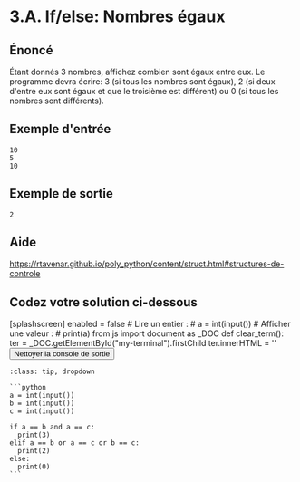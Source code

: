 # 3.A. If/else: Nombres égaux

## **Énoncé**

Étant donnés 3 nombres, affichez combien sont égaux entre eux. Le programme devra écrire: 3 (si tous les nombres sont égaux), 2 (si deux d'entre eux sont égaux et que le troisième est différent) ou 0 (si tous les nombres sont différents).

## Exemple d'entrée

```
10
5
10
```

## Exemple de sortie

```
2
```

## Aide

https://rtavenar.github.io/poly_python/content/struct.html#structures-de-controle

## Codez votre solution ci-dessous

<py-config>
    [splashscreen]
        enabled = false
</py-config>
<py-repl>
    # Lire un entier :
# a = int(input())
# Afficher une valeur :
# print(a)
</py-repl>
<py-terminal id="my-terminal"></py-terminal>
<py-script>
from js import document as _DOC
def clear_term():
    ter = _DOC.getElementById("my-terminal").firstChild
    ter.innerHTML = ''
</py-script>
<button py-click="clear_term()" id="clear-terminal" class="py-button">Nettoyer la console de sortie</button>


````{admonition} Cliquez ici pour voir la solution
:class: tip, dropdown

```python
a = int(input())
b = int(input())
c = int(input())

if a == b and a == c:
  print(3)
elif a == b or a == c or b == c:
  print(2)
else:
  print(0)
```
````
